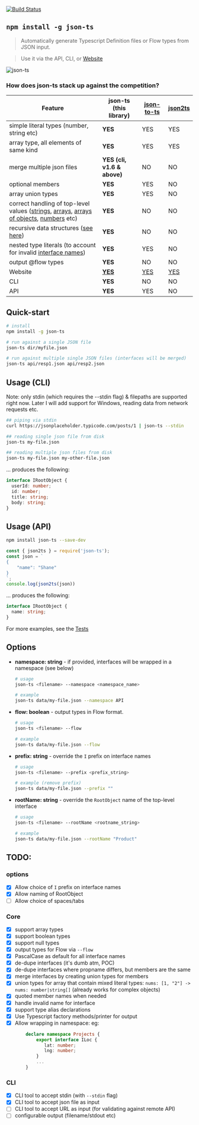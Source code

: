 [![Build Status](https://travis-ci.org/shakyShane/json-ts.svg?branch=master)](https://travis-ci.org/shakyShane/json-ts)

## `npm install -g json-ts`

> Automatically generate Typescript Definition files or Flow types from JSON input. 

> Use it via the API, CLI, or [Website](https://shakyshane.github.io/json-ts/)
 
![json-ts](https://cdn.rawgit.com/shakyShane/json-ts/37ce9b2b/json-ts2.gif)

### How does **json-ts** stack up against the competition?

|Feature   |json-ts (this library)  |[json-to-ts](https://github.com/MariusAlch/json-to-ts)   |[json2ts](http://json2ts.com/)  |
|---|---|---|---|
|simple literal types (number, string etc) |**YES**   |YES   |YES   |
|array type, all elements of same kind |**YES**   |YES   |YES   |
|merge multiple json files|**YES (cli, v1.6 & above)**   |NO   |NO   |
|optional members | **YES** | YES | NO |
|array union types | **YES**   |YES   |NO   |
|correct handling of top-level values ([strings](https://shakyshane.github.io/json-ts/#src=%22some-api-token-as-string%22), [arrays](https://shakyshane.github.io/json-ts/#src=%5B1%2C%202%2C%203%5D), [arrays of objects](https://shakyshane.github.io/json-ts/#src=%5B%0A%20%20%7B%22name%22%3A%20%22shane%22%7D%2C%0A%20%20%7B%22name%22%3A%20%22kittie%22%2C%20%22age%22%3A%2030%7D%0A%5D), [numbers](https://shakyshane.github.io/json-ts/#src=1) etc) |**YES**   |NO   |NO   |
|recursive data structures ([see here](https://github.com/shakyShane/json-ts/blob/master/__tests__/magento/categories.json)) |**YES**   |NO   |NO   |
|nested type literals (to account for invalid [interface names](https://github.com/shakyShane/json-ts/blob/master/__tests__/swagger/schema.json)) |**YES**   |YES   |NO   |
|output @flow types |**YES**   |NO   |NO   |
|Website |**[YES](https://shakyshane.github.io/json-ts/)**   |[YES](http://www.jsontots.com/)   |[YES](http://json2ts.com/)   |
|CLI |**YES**   |NO   |NO   |
|API |**YES**   |YES   |NO   |
 
## Quick-start
```bash
# install
npm install -g json-ts

# run against a single JSON file
json-ts dir/myfile.json

# run against multiple single JSON files (interfaces will be merged)
json-ts api/resp1.json api/resp2.json
```

## Usage (CLI)
Note: only stdin (which requires the --stdin flag) & filepaths are supported right now. 
Later I will add support for Windows, reading data from network requests etc.

```bash
## piping via stdin
curl https://jsonplaceholder.typicode.com/posts/1 | json-ts --stdin

## reading single json file from disk
json-ts my-file.json

## reading multiple json files from disk
json-ts my-file.json my-other-file.json
```

... produces the following: 

```ts
interface IRootObject {
  userId: number;
  id: number;
  title: string;
  body: string;
}
```

## Usage (API)

```bash
npm install json-ts --save-dev
```

```js
const { json2ts } = require('json-ts');
const json = `
{
    "name": "Shane"
}
`;
console.log(json2ts(json))
```

... produces the following:

```ts
interface IRootObject {
  name: string;
}
```

For more examples, see the [Tests](https://github.com/shakyShane/json-ts/tree/master/__tests__) 

## Options

 - **namespace: string** - if provided, interfaces will be wrapped in a namespace (see below)
    ```bash
    # usage
    json-ts <filename> --namespace <namespace_name> 
    
    # example
    json-ts data/my-file.json --namespace API
    ```
 - **flow: boolean** - output types in Flow format.
    ```bash
    # usage
    json-ts <filename> --flow 
    
    # example
    json-ts data/my-file.json --flow
    ```
 - **prefix: string** - override the `I` prefix on interface names
    ```bash
    # usage
    json-ts <filename> --prefix <prefix_string> 
    
    # example (remove prefix)
    json-ts data/my-file.json --prefix ""
    ```
 - **rootName: string** - override the `RootObject` name of the top-level interface
    ```bash
    # usage
    json-ts <filename> --rootName <rootname_string> 
    
    # example
    json-ts data/my-file.json --rootName "Product"
    ```

## TODO:

### options

- [x] Allow choice of `I` prefix on interface names
- [x] Allow naming of RootObject
- [ ] Allow choice of spaces/tabs

### Core
- [x] support array types
- [x] support boolean types
- [x] support null types
- [x] output types for Flow via `--flow`
- [x] PascalCase as default for all interface names
- [x] de-dupe interfaces (it's dumb atm, POC)
- [x] de-dupe interfaces where propname differs, but members are the same
- [x] merge interfaces by creating union types for members
- [x] union types for array that contain mixed literal types: `nums: [1, "2"] -> nums: number|string[]`
      (already works for complex objects)
- [x] quoted member names when needed
- [x] handle invalid name for interface
- [x] support type alias declarations
- [x] Use Typescript factory methods/printer for output 
- [x] Allow wrapping in namespace: eg:
    ```ts
        declare namespace Projects {
            export interface ILoc {
               lat: number;
               lng: number;
            }
            ...
        }
    ```
    
### CLI
- [x] CLI tool to accept stdin (with `--stdin` flag)
- [x] CLI tool to accept json file as input
- [ ] CLI tool to accept URL as input (for validating against remote API)
- [ ] configurable output (filename/stdout etc)
